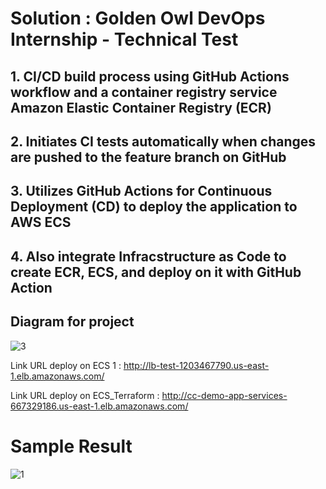 # Solution : Golden Owl DevOps Internship - Technical Test
## 1.  CI/CD build process using GitHub Actions workflow and a container registry service Amazon Elastic Container Registry (ECR)
## 2. Initiates CI tests automatically when changes are pushed to the feature branch on GitHub
## 3. Utilizes GitHub Actions for Continuous Deployment (CD) to deploy the application to AWS ECS 
## 4. Also integrate Infracstructure as Code to create ECR, ECS, and deploy on it with GitHub Action

## Diagram for project

![3](https://github.com/HoangGuruu/nodejs-app-owl/assets/111829092/38ed6f48-4eaf-4614-a484-42d6ffa6eaa1)

Link URL deploy on ECS 1 :
http://lb-test-1203467790.us-east-1.elb.amazonaws.com/

Link URL deploy on ECS_Terraform :
http://cc-demo-app-services-667329186.us-east-1.elb.amazonaws.com/

# Sample Result
![1](https://github.com/HoangGuruu/nodejs-app-owl/assets/111829092/46a13b56-7bc5-4958-ac5a-ceb079deae04)

